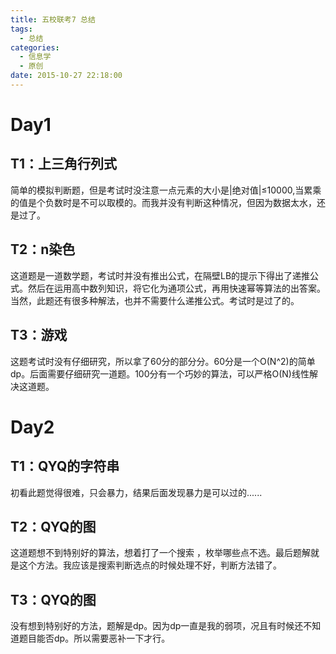 ```yaml
---
title: 五校联考7 总结
tags:
  - 总结
categories:
  - 信息学
  - 原创
date: 2015-10-27 22:18:00
---
```

Day1
==
T1：上三角行列式 
--
简单的模拟判断题，但是考试时没注意一点元素的大小是|绝对值|≤10000,当累乘的值是个负数时是不可以取模的。而我并没有判断这种情况，但因为数据太水，还是过了。

T2：n染色
--
这道题是一道数学题，考试时并没有推出公式，在隔壁LB的提示下得出了递推公式。然后在运用高中数列知识，将它化为通项公式，再用快速幂等算法的出答案。当然，此题还有很多种解法，也并不需要什么递推公式。考试时是过了的。

T3：游戏 
--
这题考试时没有仔细研究，所以拿了60分的部分分。60分是一个O(N^2)的简单dp。后面需要仔细研究一道题。100分有一个巧妙的算法，可以严格O(N)线性解决这道题。

Day2
==
T1：QYQ的字符串
--
初看此题觉得很难，只会暴力，结果后面发现暴力是可以过的......

T2：QYQ的图
--
这道题想不到特别好的算法，想着打了一个搜索 ，枚举哪些点不选。最后题解就是这个方法。我应该是搜索判断选点的时候处理不好，判断方法错了。

T3：QYQ的图
--
没有想到特别好的方法，题解是dp。因为dp一直是我的弱项，况且有时候还不知道题目能否dp。所以需要恶补一下才行。